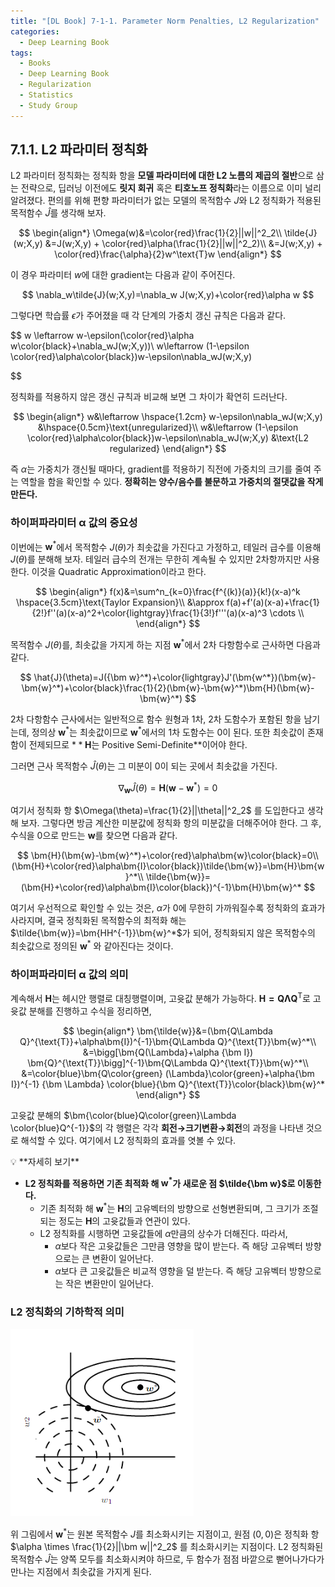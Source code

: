 ```yaml
---
title: "[DL Book] 7-1-1. Parameter Norm Penalties, L2 Regularization"
categories:
  - Deep Learning Book
tags:
  - Books
  - Deep Learning Book
  - Regularization
  - Statistics
  - Study Group
---
```


## 7.1.1. L2 파라미터 정칙화

L2 파라미터 정칙화는 정칙화 항을 **모델 파라미터에 대한 L2 노름의 제곱의 절반**으로 삼는 전략으로, 딥러닝 이전에도 **릿지 회귀** 혹은 **티호노프 정칙화**라는 이름으로 이미 널리 알려졌다. 편의를 위해 편향 파라미터가 없는 모델의 목적함수 $J$와 L2 정칙화가 적용된 목적함수 $\hat{J}$를 생각해 보자.

$$
\begin{align*}
\Omega(w)&=\color{red}\frac{1}{2}||w||^2_2\\
\tilde{J}(w;X,y)
&=J(w;X,y) + \color{red}\alpha(\frac{1}{2}||w||^2_2)\\
&=J(w;X,y) + \color{red}\frac{\alpha}{2}w^\text{T}w
\end{align*}
$$

이 경우 파라미터 $w$에 대한 gradient는 다음과 같이 주어진다.

$$
\nabla_w\tilde{J}(w;X,y)=\nabla_w J(w;X,y)+\color{red}\alpha w
$$

그렇다면 학습률 $\epsilon$가 주어졌을 때 각 단계의 가중치 갱신 규칙은 다음과 같다.

$$
w \leftarrow w-\epsilon(\color{red}\alpha w\color{black}+\nabla_wJ(w;X,y))\\
w\leftarrow (1-\epsilon \color{red}\alpha\color{black})w-\epsilon\nabla_wJ(w;X,y)

$$

정칙화를 적용하지 않은 갱신 규칙과 비교해 보면 그 차이가 확연히 드러난다.

$$
\begin{align*}
w&\leftarrow \hspace{1.2cm} w-\epsilon\nabla_wJ(w;X,y)
&\hspace{0.5cm}\text{unregularized}\\
w&\leftarrow (1-\epsilon \color{red}\alpha\color{black})w-\epsilon\nabla_wJ(w;X,y)
&\text{L2 regularized}
\end{align*}
$$

즉 $\alpha$는 가중치가 갱신될 때마다, gradient를 적용하기 직전에 가중치의 크기를 줄여 주는 역할을 함을 확인할 수 있다. **정확히는 양수/음수를 불문하고 가중치의 절댓값을 작게 만든다.**

### 하이퍼파라미터 $\bm \alpha$ 값의 중요성

이번에는 $\bm w^*$에서 목적함수 $J(\theta)$가 최솟값을 가진다고 가정하고, 테일러 급수를 이용해 $J(\theta)$를 분해해 보자. 테일러 급수의 전개는 무한히 계속될 수 있지만 2차항까지만 사용한다. 이것을 Quadratic Approximation이라고 한다.

$$
\begin{align*}
f(x)&=\sum^n_{k=0}\frac{f^{(k)}(a)}{k!}(x-a)^k \hspace{3.5cm}\text{Taylor Expansion}\\
 &\approx f(a)+f'(a)(x-a)+\frac{1}{2!}f''(a)(x-a)^2+\color{lightgray}\frac{1}{3!}f'''(a)(x-a)^3 \cdots \\
\end{align*}
$$

목적함수 $J(\theta)$를, 최솟값을 가지게 하는 지점 $\bm w^*$에서 2차 다항함수로 근사하면 다음과 같다. 

$$
\hat{J}(\theta)=J({\bm w}^*)+\color{lightgray}J'(\bm{w^*})(\bm{w}-\bm{w}^*)+\color{black}\frac{1}{2}(\bm{w}-\bm{w}^*)\bm{H}(\bm{w}-\bm{w}^*)
$$

2차 다항함수 근사에서는 일반적으로 함수 원형과 1차, 2차 도함수가 포함된 항을 남기는데, 정의상 $\bm{w}^*$는 최솟값이므로 $\bm{w}^*$에서의 1차 도함수는 0이 된다. 또한 최솟값이 존재함이 전제되므로 $**\bm H$는 Positive Semi-Definite**이어야 한다.

그러면 근사 목적함수 $\hat{J}(\theta)$는 그 미분이 0이 되는 곳에서 최솟값을 가진다. 

$$
\nabla_{\bm w}\hat{J}(\theta) = \bm{H}(\bm{w}-\bm{w}^*)=0
$$

여기서 정칙화 항 $\Omega(\theta)=\frac{1}{2}||\theta||^2_2$ 를 도입한다고 생각해 보자. 그렇다면 방금 계산한 미분값에 정칙화 항의 미분값을 더해주어야 한다. 그 후, 수식을 0으로 만드는 $\bm{w}$를 찾으면 다음과 같다.

$$
\bm{H}(\bm{w}-\bm{w}^*)+\color{red}\alpha\bm{w}\color{black}=0\\
(\bm{H}+\color{red}\alpha\bm{I}\color{black})\tilde{\bm{w}}=\bm{H}\bm{w}^*\\
\tilde{\bm{w}}=(\bm{H}+\color{red}\alpha\bm{I}\color{black})^{-1}\bm{H}\bm{w}^*
$$

여기서 우선적으로 확인할 수 있는 것은, $\alpha$가 0에 무한히 가까워질수록 정칙화의 효과가 사라지며, 결국 정칙화된 목적함수의 최적화 해는 $\tilde{\bm{w}}=\bm{HH^{-1}}\bm{w}^*$가 되어, 정칙화되지 않은 목적함수의 최솟값으로 정의된 $\bm{w}^*$ 와 같아진다는 것이다.

### 하이퍼파라미터 $\bm \alpha$ 값의 의미

계속해서 $\bm{H}$는 헤시안 행렬로 대칭행렬이며, 고윳값 분해가 가능하다. $\bm{H=Q\Lambda Q}^{\text{T}}$로 고윳값 분해를 진행하고 수식을 정리하면,

$$
\begin{align*}
\bm{\tilde{w}}&=(\bm{Q\Lambda Q}^{\text{T}}+\alpha\bm{I})^{-1}\bm{Q\Lambda Q}^{\text{T}}\bm{w}^*\\
&=\bigg[\bm{Q(\Lambda}+\alpha {\bm I}) \bm{Q}^{\text{T}}\bigg]^{-1}\bm{Q\Lambda Q}^{\text{T}}\bm{w}^*\\
&=\color{blue}\bm{Q\color{green} (\Lambda}\color{green}+\alpha{\bm I})^{-1} {\bm \Lambda} \color{blue}{\bm Q}^{\text{T}}\color{black}\bm{w}^*
\end{align*}
$$

고윳값 분해의 $\bm{\color{blue}Q\color{green}\Lambda \color{blue}Q^{-1}}$의 각 행렬은 각각 **회전→크기변환→회전**의 과정을 나타낸 것으로 해석할 수 있다. 여기에서 L2 정칙화의 효과를 엿볼 수 있다. 

<aside>
💡 **자세히 보기**

- **L2 정칙화를 적용하면 기존 최적화 해 $\bm w^*$가 새로운 점 $\tilde{\bm w}$로 이동한다.**
    - 기존 최적화 해 $\bm w^*$는 $\bm H$의 고유벡터의 방향으로 선형변환되며, 그 크기가 조절되는 정도는 $\bm H$의 고윳값들과 연관이 있다.
    - L2 정칙화를 시행하면 고윳값들에 $\alpha$만큼의 상수가 더해진다. 따라서,
        - $\alpha$보다 작은 고윳값들은 그만큼 영향을 많이 받는다. 즉 해당 고유벡터 방향으로는 큰 변환이 일어난다.
        - $\alpha$보다 큰 고윳값들은 비교적 영향을 덜 받는다. 즉 해당 고유벡터 방향으로는 작은 변환만이 일어난다.
</aside>

### L2 정칙화의 기하학적 의미

![Untitled](/assets/images/7-1-1a.png)

위 그림에서 $\bm w^*$는 원본 목적함수 $J$를 최소화시키는 지점이고, 원점 $(0, 0)$은 정칙화 항 $\alpha \times \frac{1}{2}||\bm w||^2_2$ 를 최소화시키는 지점이다. L2 정칙화된 목적함수 $\hat{J}$는 양쪽 모두를 최소화시켜야 하므로, 두 함수가 점점 바깥으로 뻗어나가다가 만나는 지점에서 최솟값을 가지게 된다.